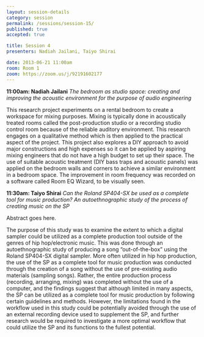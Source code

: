 ```yaml
---
layout: session-details
category: session
permalink: /sessions/session-15/
published: true
accepted: true

title: Session 4
presenters: Nadiah Jailani, Taiyo Shirai

date: 2013-06-21 11:00am
room: Room 1
zoom: https://zoom.us/j/92191602177
---
```


**11:00am: Nadiah Jailani**
_The bedroom as studio space: creating and improving the acoustic environment for the purpose of audio engineering_

This research project experiments on a rental bedroom to create a workspace for mixing purposes. Mixing is typically done in acoustically treated rooms called the post-production studio or a recording studio control room because of the reliable auditory environment. This research engages on a qualitative method which is then applied to the practical aspect of the project. This project also explores a DIY approach to avoid major constructions and high expenses so it can be applied by aspiring mixing engineers that do not have a high budget to set up their space. The use of suitable acoustic treatment (DIY bass traps and acoustic panels) was applied on the bedroom walls and corners to achieve a similar environment in a bedroom space. The improvement in room frequency was recorded on a software called Room EQ Wizard, to be visually seen. 

**11:30am: Taiyo Shirai**
_Can the Roland SP404-SX be used as a complete tool for music production? An autoethnographic study of the process of creating music on the SP_

Abstract goes here.

The purpose of this study was to examine the extent to which a digital sampler could be utilized as a complete production tool outside of the genres of hip hop/electronic music. This was done through an autoethnographic study of producing a song “out-of-the-box” using the Roland SP404-SX digital sampler. More often utilized in hip hop production, the use of the SP as a complete tool for music production was conducted through the creation of a song without the use of pre-existing audio materials (sampling songs). Rather, the entire production process (recording, arranging, mixing) was completed without the use of a computer, and the findings suggest that although limited in many aspects, the SP can be utilized as a complete tool for music production by following certain guidelines and methods. However, the limitations found in the workflow used in this study could be potentially avoided through the use of an external recording device used to supplement the SP, and further research would be required to investigate a more optimal workflow that could utilize the SP and its functions to the fullest potential. 